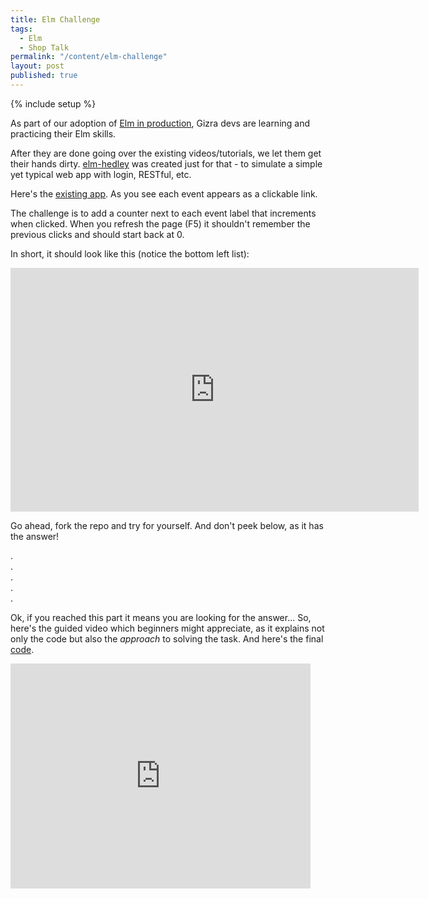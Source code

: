 ```yaml
---
title: Elm Challenge
tags:
  - Elm
  - Shop Talk
permalink: "/content/elm-challenge"
layout: post
published: true
---
```



{% include setup %}

As part of our adoption of [Elm in production](http://www.gizra.com/content/thinking-choosing-elm/), Gizra devs are learning and practicing their Elm skills.

After they are done going over the existing videos/tutorials, we let them get their hands dirty. [elm-hedley](https://github.com/Gizra/elm-hedley) was created just for that - to simulate a simple yet typical web app with login, RESTful, etc.

Here's the [existing app](https://gizra.github.io/elm-hedley). As you see each event appears as a clickable link.

The challenge is to add a counter next to each event label that increments when clicked. When you refresh the page (F5) it shouldn't remember the previous clicks and should start back at 0.

In short, it should look like this (notice the bottom left list):

<iframe src="http://gfycat.com/ifr/MellowUnpleasantBoar" frameborder="0" scrolling="no" width="653" height="390" style="-webkit-backface-visibility: hidden;-webkit-transform: scale(1);" ></iframe>

Go ahead, fork the repo and try for yourself. And don't peek below, as it has the answer!

.  
.  
.  
.  
.  

<!-- more -->

Ok, if you reached this part it means you are looking for the answer... So, here's the guided video which beginners might appreciate, as it explains not only the code but also the _approach_ to solving the task. And here's the final [code](https://github.com/Gizra/elm-hedley/compare/420f0ca...linkCounter).

<iframe width="480" height="360" src="https://www.youtube.com/embed/GVuZ1ojK7ls?rel=0" frameborder="0" allowfullscreen></iframe>
